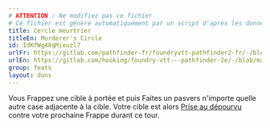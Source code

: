 ```yaml
---
# ATTENTION : Ne modifiez pas ce fichier
# Ce fichier est généré automatiquement par un script d'après les données du module Foundry VTT officiel et de sa traduction
title: Cercle meurtrier
titleEn: Murderer's Circle
id: IdKfWg48qMieuzl7
urlFr: https://gitlab.com/pathfinder-fr/foundryvtt-pathfinder2-fr/-/blob/master/data/feats/IdKfWg48qMieuzl7.htm
urlEn: https://gitlab.com/hooking/foundry-vtt---pathfinder-2e/-/blob/master/packs/data/feats.db/murderer-s-circle.json
group: feats
layout: dons
---
```

Vous Frappez une cible à portée et puis Faites un pasvers n'importe quelle autre case adjacente à la cible. Votre cible est alors [Prise au dépourvu](../etats/pris-au-dépourvu.md) contre votre prochaine Frappe durant ce tour.


